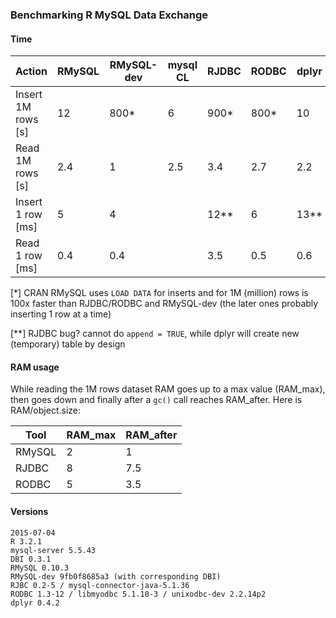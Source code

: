 
### Benchmarking R MySQL Data Exchange


#### Time

Action                     |  RMySQL | RMySQL-dev | mysql CL | RJDBC | RODBC | dplyr
---------------------------|---------|------------|----------|-------|-------|------
Insert 1M rows [s]         |   12    |    800*    |    6     | 900*  |  800* | 10
Read 1M rows [s]           |   2.4   |     1      |    2.5   |  3.4  |  2.7  | 2.2
Insert 1 row [ms]          |    5    |     4      |          |  12** |   6   | 13**
Read 1 row [ms]            |   0.4   |    0.4     |          |   3.5 |   0.5 | 0.6

[*] CRAN RMySQL uses `LOAD DATA` for inserts and for 1M (million) rows is 100x faster than
RJDBC/RODBC and RMySQL-dev (the later ones probably inserting 1 row at a time)

[**] RJDBC bug? cannot do `append = TRUE`, while dplyr will create new (temporary) table
by design

#### RAM usage

While reading the 1M rows dataset RAM goes up to a max value (RAM_max), then goes down
and finally after a `gc()` call reaches RAM_after. Here is RAM/object.size:

Tool     |  RAM_max |   RAM_after
---------|----------|------------
RMySQL   |     2    |     1
RJDBC    |     8    |     7.5
RODBC    |     5    |     3.5


#### Versions

```
2015-07-04
R 3.2.1
mysql-server 5.5.43
DBI 0.3.1
RMySQL 0.10.3
RMySQL-dev 9fb0f8685a3 (with corresponding DBI)
RJBC 0.2-5 / mysql-connector-java-5.1.36
RODBC 1.3-12 / libmyodbc 5.1.10-3 / unixodbc-dev 2.2.14p2
dplyr 0.4.2
```

